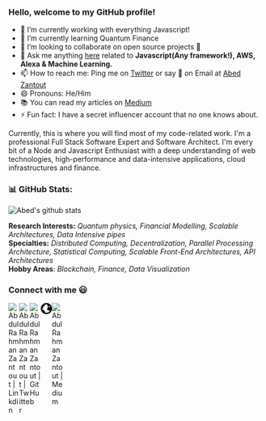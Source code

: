 ### Hello, welcome to my GitHub profile!

<!--
**abedzantout/abedzantout** is a ✨ _special_ ✨ repository because its `README.md` (this file) appears on your GitHub profile.
-->

- 🔭 I’m currently working with everything Javascript!
- 🌱 I’m currently learning Quantum Finance
- 👯 I’m looking to collaborate on open source projects 🤝
- 💬 Ask me anything [here](https://github.com/abedzantout/abedzantout/issues) related to <b>Javascript(Any framework!), AWS, Alexa & Machine Learning.</b>
- 📫 How to reach me: Ping me on [Twitter] or say 👋  on Email at [Abed Zantout](mailto:abed@techhive.io)
- 😄 Pronouns: He/Him
- 📚 You can read my articles on [Medium]
- ⚡ Fun fact: I have a secret influencer account that no one knows about.


Currently, this is where you will find most of my code-related work. I'm a professional Full Stack Software Expert and Software Architect. I'm every bit of a Node and Javascript Enthusiast with a deep understanding of web technologies, high-performance and data-intensive applications, cloud infrastructures and finance. 

### 📊 GitHub Stats:
![Abed's github stats](https://github-readme-stats.vercel.app/api?username=abedzantout&show_icons=true&icon_color=EA8621&count_private=true&bg_color=30,16498A,1A2944&title_color=fff&text_color=fff)

**Research Interests:** *Quantum physics, Financial Modelling, Scalable Architectures, Data Intensive pipes*   
**Specialties:** *Distributed Computing, Decentralization, Parallel Processing Architecture, Statistical Computing, Scalable Front-End Architectures, API Architectures*  
**Hobby Areas**: *Blockchain, Finance, Data Visualization*

### Connect with me :smiley:

[<img align="left" alt="Abdul Rahman Zantout | Linkdin" width="21px" src="https://firebasestorage.googleapis.com/v0/b/github--images.appspot.com/o/Github%20images%2Flinkedin.svg?alt=media&token=0e662ab8-db11-475a-9c43-18d89bcdfde0" />][linkedin]
[<img align="left" alt="Abdul Rahman Zantout | Twitter" width="21px" src="https://firebasestorage.googleapis.com/v0/b/github--images.appspot.com/o/Github%20images%2Ftwitter.svg?alt=media&token=0e4ffc45-d873-47ee-b08c-9b98b4fe66cf" />][Twitter]
[<img align="left" alt="Abdul Rahman Zantout | GitHub" width="22px" src="https://cdn.jsdelivr.net/npm/simple-icons@v3/icons/github.svg" />][github]
[<img align="left" alt="Abdul Rahman Zantout | website" width="22px" src="https://raw.githubusercontent.com/iconic/open-iconic/master/svg/globe.svg" />][website]
[<img align="left" alt="Abdul Rahman Zantout | Medium" width="22px" src="https://cdn.jsdelivr.net/npm/simple-icons@3.13.0/icons/medium.svg" />][medium]
<br />

<br />

[website]: https://www.techhive.io
[linkedin]: https://www.linkedin.com/in/abdulrahmanzantout/
[Twitter]: https://twitter.com/abdulzantout
[github]: https://github.com/abedzantout
[medium]: https://medium.com/@abedzantout
